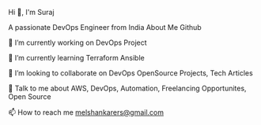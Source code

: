 Hi 👋, I'm Suraj

A passionate DevOps Engineer from India
About Me 
Github

🔭 I’m currently working on DevOps Project

🌱 I’m currently learning Terraform Ansible

👯 I’m looking to collaborate on DevOps OpenSource Projects, Tech Articles

💬 Talk to me about AWS, DevOps, Automation, Freelancing Opportunites, Open Source

📫 How to reach me melshankarers@gmail.com
